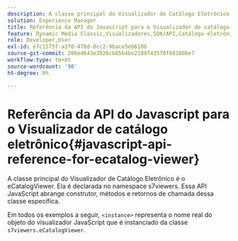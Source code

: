 ```yaml
---
description: A classe principal do Visualizador de Catálogo Eletrônico é o eCatalogViewer. Ela é declarada no namespace s7viewers. Essa API JavaScript abrange construtor, métodos e retornos de chamada dessa classe específica.
solution: Experience Manager
title: Referência da API do Javascript para o Visualizador de catálogo eletrônico
feature: Dynamic Media Classic,Visualizadores,SDK/API,Catálogo eletrônico
role: Developer,User
exl-id: e7c1575f-a3f0-478d-8cc2-9bace5eb6106
source-git-commit: 206e4643e3926cb85b4be2189743578f88180be7
workflow-type: tm+mt
source-wordcount: '98'
ht-degree: 0%

---
```


# Referência da API do Javascript para o Visualizador de catálogo eletrônico{#javascript-api-reference-for-ecatalog-viewer}

A classe principal do Visualizador de Catálogo Eletrônico é o eCatalogViewer. Ela é declarada no namespace s7viewers. Essa API JavaScript abrange construtor, métodos e retornos de chamada dessa classe específica.

Em todos os exemplos a seguir, `<instance>` representa o nome real do objeto do visualizador JavaScript que é instanciado da classe `s7viewers.eCatalogViewer`.
